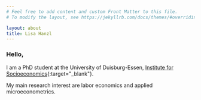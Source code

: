 ```yaml
---
# Feel free to add content and custom Front Matter to this file.
# To modify the layout, see https://jekyllrb.com/docs/themes/#overriding-theme-defaults

layout: about
title: Lisa Hanzl
---
```


### Hello,

I am a PhD student at the University of Duisburg-Essen, [Institute for Socioeconomics](https://www.uni-due.de/soziooekonomie/hanzl){:target="_blank"}.

My main research interest are labor economics and applied microeconometrics.
